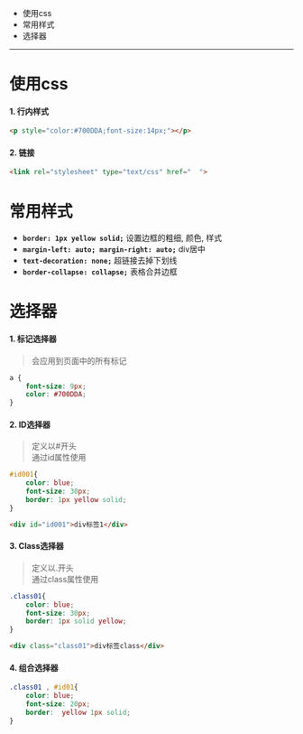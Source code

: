 * 使用css
* 常用样式
* 选择器


****************************************


# 使用css
#### 1. 行内样式
```html
<p style="color:#700DDA;font-size:14px;"></p>
```
#### 2. 链接
```html
<link rel="stylesheet" type="text/css" href="  ">
```

# 常用样式
* **`border: 1px yellow solid;`** 设置边框的粗细, 颜色, 样式
* **`margin-left: auto; margin-right: auto;`** div居中
* **`text-decoration: none;`** 超链接去掉下划线
* **`border-collapse: collapse;`** 表格合并边框


# 选择器
#### 1. 标记选择器
> 会应用到页面中的所有标记
```css
a {
    font-size: 9px;
    color: #700DDA;
}
```
#### 2. ID选择器
> 定义以#开头  
> 通过id属性使用
```css
#id001{
    color: blue;
    font-size: 30px;
    border: 1px yellow solid;
}
```
```html
<div id="id001">div标签1</div>
```
#### 3. Class选择器
> 定义以.开头  
> 通过class属性使用
```css
.class01{
    color: blue;
    font-size: 30px;
    border: 1px solid yellow;
}
```
```html
<div class="class01">div标签class</div>
```
#### 4. 组合选择器
```css
.class01 , #id01{
    color: blue;
    font-size: 20px;
    border:  yellow 1px solid;
}
```
